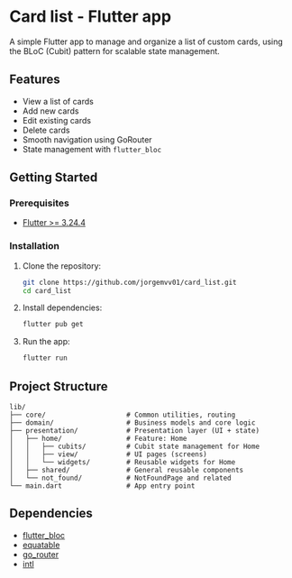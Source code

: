 # Card list - Flutter app

A simple Flutter app to manage and organize a list of custom cards, using the BLoC (Cubit) pattern for scalable state management.

## Features

- View a list of cards
- Add new cards
- Edit existing cards
- Delete cards
- Smooth navigation using GoRouter
- State management with `flutter_bloc`

## Getting Started

### Prerequisites

- [Flutter >= 3.24.4](https://flutter.dev/docs/get-started/install)

### Installation

1. Clone the repository:
    ```bash
    git clone https://github.com/jorgemvv01/card_list.git
    cd card_list
    ```
2. Install dependencies:
    ```bash
    flutter pub get
    ```
3. Run the app:
    ```bash
    flutter run
    ```

## Project Structure

```
lib/
├── core/                    # Common utilities, routing
├── domain/                  # Business models and core logic
├── presentation/            # Presentation layer (UI + state)
│   ├── home/                # Feature: Home
│   │   ├── cubits/          # Cubit state management for Home
│   │   ├── view/            # UI pages (screens)
│   │   └── widgets/         # Reusable widgets for Home
│   ├── shared/              # General reusable components
│   └── not_found/           # NotFoundPage and related
└── main.dart                # App entry point
```

## Dependencies

- [flutter_bloc](https://pub.dev/packages/flutter_bloc)
- [equatable](https://pub.dev/packages/equatable)
- [go_router](https://pub.dev/packages/go_router)
- [intl](https://pub.dev/packages/intl)